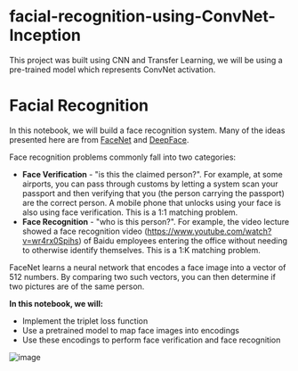 # facial-recognition-using-ConvNet-Inception

This project was built using CNN and Transfer Learning, we will be using a pre-trained model which represents ConvNet activation.

# Facial Recognition

In this notebook, we will build a face recognition system. Many of the ideas presented here are from [FaceNet](https://arxiv.org/pdf/1503.03832.pdf) and [DeepFace](https://research.fb.com/wp-content/uploads/2016/11/deepface-closing-the-gap-to-human-level-performance-in-face-verification.pdf). 

Face recognition problems commonly fall into two categories: 

- **Face Verification** - "is this the claimed person?". For example, at some airports, you can pass through customs by letting a system scan your passport and then verifying that you (the person carrying the passport) are the correct person. A mobile phone that unlocks using your face is also using face verification. This is a 1:1 matching problem. 
- **Face Recognition** - "who is this person?". For example, the video lecture showed a face recognition video (https://www.youtube.com/watch?v=wr4rx0Spihs) of Baidu employees entering the office without needing to otherwise identify themselves. This is a 1:K matching problem. 

FaceNet learns a neural network that encodes a face image into a vector of 512 numbers. By comparing two such vectors, you can then determine if two pictures are of the same person.
    
**In this notebook, we will:**
- Implement the triplet loss function
- Use a pretrained model to map face images into encodings
- Use these encodings to perform face verification and face recognition


![image](https://user-images.githubusercontent.com/50231750/193010778-bce807e1-5d5a-4fae-b3ab-1759b73ac0ad.png)



